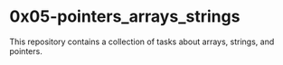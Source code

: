 # 0x05-pointers_arrays_strings
This repository contains a collection of tasks about arrays, strings, and pointers.
